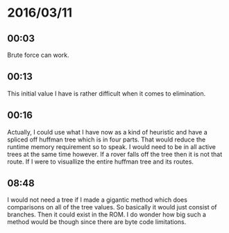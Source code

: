 # 2016/03/11

## 00:03

Brute force can work.

## 00:13

This initial value I have is rather difficult when it comes to elimination.

## 00:16

Actually, I could use what I have now as a kind of heuristic and have a spliced
off huffman tree which is in four parts. That would reduce the runtime memory
requirement so to speak. I would need to be in all active trees at the same
time however. If a rover falls off the tree then it is not that route. If I
were to visuallize the entire huffman tree and its routes.

## 08:48

I would not need a tree if I made a gigantic method which does comparisons on
all of the tree values. So basically it would just consist of branches. Then
it could exist in the ROM. I do wonder how big such a method would be though
since there are byte code limitations.

